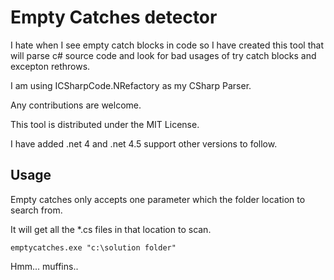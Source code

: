 ﻿# Empty Catches detector

I hate when I see empty catch blocks in code so I have created this tool that will parse c# source code and look for bad usages of try catch blocks and excepton rethrows.

I am using ICSharpCode.NRefactory as my CSharp Parser.

Any contributions are welcome.

This tool is distributed under the MIT License.

I have added .net 4 and .net 4.5 support other versions to follow.

## Usage

Empty catches only accepts one parameter which the folder location to search from.

It will get all the *.cs files in that location to scan.

	emptycatches.exe "c:\solution folder"

Hmm... muffins..
